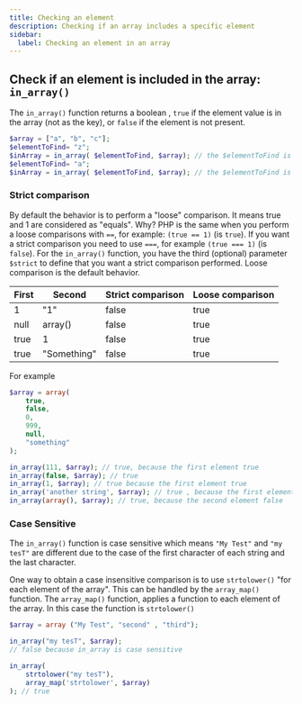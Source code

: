 ```yaml
---
title: Checking an element
description: Checking if an array includes a specific element
sidebar:
  label: Checking an element in an array
---
```


## Check if an element is included in the array:  `in_array()`

The `in_array()` function returns a boolean , `true` if the element value is in the array (not as the key), or `false` if the element is not present.


```php
$array = ["a", "b", "c"];
$elementToFind= "z";
$inArray = in_array( $elementToFind, $array); // the $elementToFind is NOT in the $array
$elementToFind= "a";
$inArray = in_array( $elementToFind, $array); // the $elementToFind is in the $array
```

### Strict comparison

By default the behavior is to perform a "loose" comparison.
It means true and 1 are considered as "equals".
Why? PHP
is the same when you perform a loose comparisons with `==`, for example: `(true == 1)` (is `true`). If you want a strict comparison you need to use `===`, for example `(true === 1)` (is `false`). For the `in_array()` function, you have the third (optional) parameter `$strict` to define that you want a strict comparison performed. Loose comparison is the default behavior.

| First | Second      | Strict comparison | Loose comparison     |
|-------|-------------|-------------------|----------------------|
| 1     | "1"         | false             | true                 |
| null  | array()     | false             | true                 |
| true  | 1           | false             | true                 |
| true  | "Something" | false             | true                 |

For example

```php
$array = array(
    true,
    false,
    0,
    999,
    null,
    "something"
);

in_array(111, $array); // true, because the first element true
in_array(false, $array); // true
in_array(1, $array); // true because the first element true
in_array('another string', $array); // true , because the first element true
in_array(array(), $array); // true, because the second element false
```

### Case Sensitive

The `in_array()` function is case sensitive which means `"My Test"` and `"my tesT"` are different due to the case of the first character of each string and the last character.

One way to obtain a case insensitive comparison is to use `strtolower()` "for each element of the array".
This can be handled by the `array_map()` function. The `array_map()` function, applies a function to each element of the array. In this case the function is `strtolower()`

```php
$array = array ("My Test", "second" , "third");

in_array("my tesT", $array);
// false because in_array is case sensitive

in_array(
    strtolower("my tesT"),
    array_map('strtolower', $array)
); // true
```
